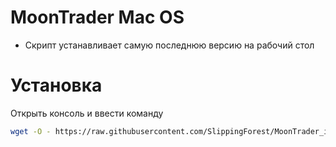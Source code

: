 # MoonTrader Mac OS
- Скрипт устанавливает самую последнюю версию на рабочий стол

# Установка
Открыть консоль и ввести команду
```bash
wget -O - https://raw.githubusercontent.com/SlippingForest/MoonTrader_install/master/Ubuntu/install.sh | bash <(cat) </dev/tty
```